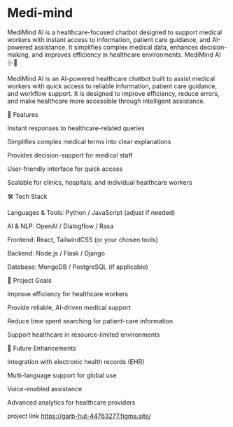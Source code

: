 # Medi-mind
MediMind AI is a healthcare-focused chatbot designed to support medical workers with instant access to information, patient care guidance, and AI-powered assistance. It simplifies complex medical data, enhances decision-making, and improves efficiency in healthcare environments.
MediMind AI 🩺🤖

MediMind AI is an AI-powered healthcare chatbot built to assist medical workers with quick access to reliable information, patient care guidance, and workflow support. It is designed to improve efficiency, reduce errors, and make healthcare more accessible through intelligent assistance.

🚀 Features

Instant responses to healthcare-related queries

Simplifies complex medical terms into clear explanations

Provides decision-support for medical staff

User-friendly interface for quick access

Scalable for clinics, hospitals, and individual healthcare workers

🛠️ Tech Stack

Languages & Tools: Python / JavaScript (adjust if needed)

AI & NLP: OpenAI / Dialogflow / Rasa

Frontend: React, TailwindCSS (or your chosen tools)

Backend: Node.js / Flask / Django

Database: MongoDB / PostgreSQL (if applicable)

📂 Project Goals

Improve efficiency for healthcare workers

Provide reliable, AI-driven medical support

Reduce time spent searching for patient-care information

Support healthcare in resource-limited environments

🌱 Future Enhancements

Integration with electronic health records (EHR)

Multi-language support for global use

Voice-enabled assistance

Advanced analytics for healthcare providers

project link https://garb-hut-44763277.figma.site/

